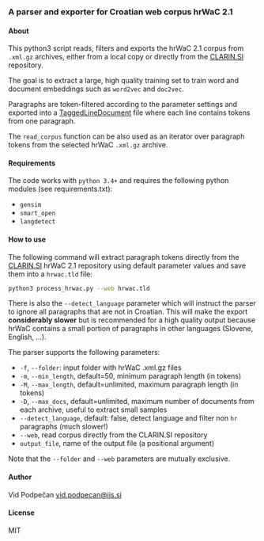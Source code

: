 ### A parser and exporter for Croatian web corpus hrWaC 2.1

#### About
This python3 script reads, filters and exports the hrWaC 2.1 corpus from `.xml.gz` archives, either from a local copy or directly from the [CLARIN.SI](https://www.clarin.si/repository/xmlui/handle/11356/1064) repository.

The goal is to extract a large, high quality training set to train word and document embeddings such as `word2vec` and `doc2vec`.

Paragraphs are token-filtered according to the parameter settings and exported into a [TaggedLineDocument](https://radimrehurek.com/gensim/models/doc2vec.html#gensim.models.doc2vec.TaggedLineDocument) file where each line contains tokens from one paragraph.

The `read_corpus` function can be also used as an iterator over paragraph tokens from the selected hrWaC `.xml.gz` archive.


#### Requirements
The code works with `python 3.4+` and requires the following python modules (see requirements.txt):

-  `gensim`
-  `smart_open`
-  `langdetect`

#### How to use

The following command will extract paragraph tokens directly from the [CLARIN.SI](https://www.clarin.si/repository/xmlui/handle/11356/1064) hrWaC 2.1 repository using default parameter values and save them into a `hrwac.tld` file:

```sh
python3 process_hrwac.py --web hrwac.tld
```

There is also the `--detect_language` parameter which will instruct the parser to ignore all paragraphs that are not in Croatian. This will make the export **considerably slower** but is recommended for a high quality output because hrWaC contains a small portion of paragraphs in other languages (Slovene, English, ...).  

The parser supports the following parameters:

-  `-f`, `--folder`: input folder with hrWaC .xml.gz files
-  `-m`, `--min_length`, default=50, minimum paragraph length (in tokens)
-  `-M`, `--max_length`, default=unlimited, maximum paragraph length (in tokens)
-  `-D`, `--max_docs`, default=unlimited, maximum number of documents from each archive, useful to extract small samples
-  `--detect_language`, default: false, detect language and filter non `hr` paragraphs (much slower!)
-  `--web`, read corpus directly from the CLARIN.SI repository
-  `output_file`, name of the output file (a positional argument)

Note that the `--folder` and `--web` parameters are mutually exclusive.


#### Author
Vid Podpečan <vid.podpecan@ijs.si>


#### License

MIT
